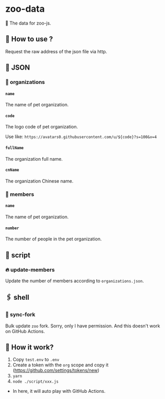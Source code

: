 # zoo-data
🍩 The data for zoo-js.

## 🎉 How to use ?

Request the raw address of the json file via http.

## 🌟 JSON

### 🎈 organizations

#### `name`

The name of pet organization.

#### `code`

The logo code of pet organization.

Use like: `https://avatars0.githubusercontent.com/u/${code}?s=100&v=4`

#### `fullName`

The organization full name.

#### `cnName`

The organization Chinese name.

### 🎈 members

#### `name`

The name of pet organization.

#### `number`

The number of people in the pet organization.

## 🌈 script

### 🔥 update-members

Update the number of members according to `organizations.json`.

## 🖇 shell

### 📎 sync-fork

Bulk update `zoo` fork. Sorry, only I have permission. And this doesn't work on GitHub Actions.

## 💬 How it work?

1. Copy `test.env` to `.env`
2. Create a token with the `org` scope and copy it (https://github.com/settings/tokens/new)
3. `yarn`
4. `node ./script/xxx.js`

- In here, it will auto play with GitHub Actions.
